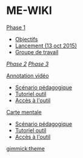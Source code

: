 # ME-WIKI

[Phase 1]()

  * [Objectifs](phase1.md)
  * [Lancement (13 oct 2015)](lancement.md)
  * [Groupe de travail](groupe.md)

[*Phase 2*]()
[*Phase 3*]()

[Annotation vidéo]()

  * [Scénario pédagogique](scenar_annot.md)
  * [Tutoriel outil](tuto_annot.md)
  * [Accès à l'outil](acces_annot.md)

[Carte mentale]()

  * [Scénario pédagogique](scenar_carte.md)
  * [Tutoriel outil](tuto_carte.md)
  * [Accès à l'outil](acces_carte.md)

[gimmick:theme](cosmo)

<link rel="stylesheet" href="https://maxcdn.bootstrapcdn.com/font-awesome/4.4.0/css/font-awesome.min.css">

<!--
* présentation des outils
* présentation des scénarios
* présentation du projet et objectifs de l'expérimentation
* ressource pour les enseignant :
  * accès à l'outil 1
  * accès à l'outil 2


  on peut faire 3 outils et pour chaque outil :
  1. scénario pédagogique de référence
  2. tutoriel de l'outil
  3. accès à l'outil

 -->
